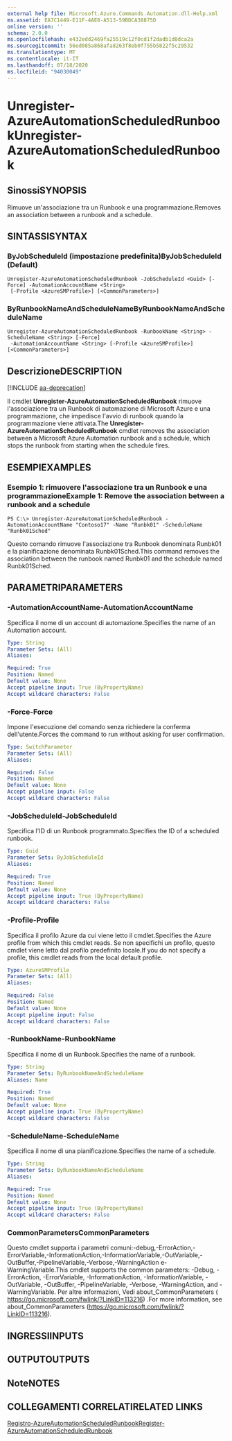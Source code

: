 ```yaml
---
external help file: Microsoft.Azure.Commands.Automation.dll-Help.xml
ms.assetid: EA7C1449-E11F-4AE8-A513-59BDCA38875D
online version: ''
schema: 2.0.0
ms.openlocfilehash: e432edd2469fa25519c12f0cd1f2dadb1d0dca2a
ms.sourcegitcommit: 56ed085a868afa8263f8eb0f755b5822f5c29532
ms.translationtype: MT
ms.contentlocale: it-IT
ms.lasthandoff: 07/18/2020
ms.locfileid: "94030049"
---
```

# <span data-ttu-id="cae8c-101">Unregister-AzureAutomationScheduledRunbook</span><span class="sxs-lookup"><span data-stu-id="cae8c-101">Unregister-AzureAutomationScheduledRunbook</span></span>

## <span data-ttu-id="cae8c-102">Sinossi</span><span class="sxs-lookup"><span data-stu-id="cae8c-102">SYNOPSIS</span></span>

<span data-ttu-id="cae8c-103">Rimuove un'associazione tra un Runbook e una programmazione.</span><span class="sxs-lookup"><span data-stu-id="cae8c-103">Removes an association between a runbook and a schedule.</span></span>

## <span data-ttu-id="cae8c-104">SINTASSI</span><span class="sxs-lookup"><span data-stu-id="cae8c-104">SYNTAX</span></span>

### <span data-ttu-id="cae8c-105">ByJobScheduleId (impostazione predefinita)</span><span class="sxs-lookup"><span data-stu-id="cae8c-105">ByJobScheduleId (Default)</span></span>
```
Unregister-AzureAutomationScheduledRunbook -JobScheduleId <Guid> [-Force] -AutomationAccountName <String>
 [-Profile <AzureSMProfile>] [<CommonParameters>]
```

### <span data-ttu-id="cae8c-106">ByRunbookNameAndScheduleName</span><span class="sxs-lookup"><span data-stu-id="cae8c-106">ByRunbookNameAndScheduleName</span></span>
```
Unregister-AzureAutomationScheduledRunbook -RunbookName <String> -ScheduleName <String> [-Force]
 -AutomationAccountName <String> [-Profile <AzureSMProfile>] [<CommonParameters>]
```

## <span data-ttu-id="cae8c-107">Descrizione</span><span class="sxs-lookup"><span data-stu-id="cae8c-107">DESCRIPTION</span></span>

[!INCLUDE [aa-deprecation](../include/aa-deprecation.md)]

<span data-ttu-id="cae8c-108">Il cmdlet **Unregister-AzureAutomationScheduledRunbook** rimuove l'associazione tra un Runbook di automazione di Microsoft Azure e una programmazione, che impedisce l'avvio di runbook quando la programmazione viene attivata.</span><span class="sxs-lookup"><span data-stu-id="cae8c-108">The **Unregister-AzureAutomationScheduledRunbook** cmdlet removes the association between a Microsoft Azure Automation runbook and a schedule, which stops the runbook from starting when the schedule fires.</span></span>

## <span data-ttu-id="cae8c-109">ESEMPI</span><span class="sxs-lookup"><span data-stu-id="cae8c-109">EXAMPLES</span></span>

### <span data-ttu-id="cae8c-110">Esempio 1: rimuovere l'associazione tra un Runbook e una programmazione</span><span class="sxs-lookup"><span data-stu-id="cae8c-110">Example 1: Remove the association between a runbook and a schedule</span></span>
```
PS C:\> Unregister-AzureAutomationScheduledRunbook -AutomationAccountName "Contoso17" -Name "Runbk01" -ScheduleName "Runbk01Sched"
```

<span data-ttu-id="cae8c-111">Questo comando rimuove l'associazione tra Runbook denominata Runbk01 e la pianificazione denominata Runbk01Sched.</span><span class="sxs-lookup"><span data-stu-id="cae8c-111">This command removes the association between the runbook named Runbk01 and the schedule named Runbk01Sched.</span></span>

## <span data-ttu-id="cae8c-112">PARAMETRI</span><span class="sxs-lookup"><span data-stu-id="cae8c-112">PARAMETERS</span></span>

### <span data-ttu-id="cae8c-113">-AutomationAccountName</span><span class="sxs-lookup"><span data-stu-id="cae8c-113">-AutomationAccountName</span></span>
<span data-ttu-id="cae8c-114">Specifica il nome di un account di automazione.</span><span class="sxs-lookup"><span data-stu-id="cae8c-114">Specifies the name of an Automation account.</span></span>

```yaml
Type: String
Parameter Sets: (All)
Aliases: 

Required: True
Position: Named
Default value: None
Accept pipeline input: True (ByPropertyName)
Accept wildcard characters: False
```

### <span data-ttu-id="cae8c-115">-Force</span><span class="sxs-lookup"><span data-stu-id="cae8c-115">-Force</span></span>
<span data-ttu-id="cae8c-116">Impone l'esecuzione del comando senza richiedere la conferma dell'utente.</span><span class="sxs-lookup"><span data-stu-id="cae8c-116">Forces the command to run without asking for user confirmation.</span></span>

```yaml
Type: SwitchParameter
Parameter Sets: (All)
Aliases: 

Required: False
Position: Named
Default value: None
Accept pipeline input: False
Accept wildcard characters: False
```

### <span data-ttu-id="cae8c-117">-JobScheduleId</span><span class="sxs-lookup"><span data-stu-id="cae8c-117">-JobScheduleId</span></span>
<span data-ttu-id="cae8c-118">Specifica l'ID di un Runbook programmato.</span><span class="sxs-lookup"><span data-stu-id="cae8c-118">Specifies the ID of a scheduled runbook.</span></span>

```yaml
Type: Guid
Parameter Sets: ByJobScheduleId
Aliases: 

Required: True
Position: Named
Default value: None
Accept pipeline input: True (ByPropertyName)
Accept wildcard characters: False
```

### <span data-ttu-id="cae8c-119">-Profile</span><span class="sxs-lookup"><span data-stu-id="cae8c-119">-Profile</span></span>
<span data-ttu-id="cae8c-120">Specifica il profilo Azure da cui viene letto il cmdlet.</span><span class="sxs-lookup"><span data-stu-id="cae8c-120">Specifies the Azure profile from which this cmdlet reads.</span></span>
<span data-ttu-id="cae8c-121">Se non specifichi un profilo, questo cmdlet viene letto dal profilo predefinito locale.</span><span class="sxs-lookup"><span data-stu-id="cae8c-121">If you do not specify a profile, this cmdlet reads from the local default profile.</span></span>

```yaml
Type: AzureSMProfile
Parameter Sets: (All)
Aliases: 

Required: False
Position: Named
Default value: None
Accept pipeline input: False
Accept wildcard characters: False
```

### <span data-ttu-id="cae8c-122">-RunbookName</span><span class="sxs-lookup"><span data-stu-id="cae8c-122">-RunbookName</span></span>
<span data-ttu-id="cae8c-123">Specifica il nome di un Runbook.</span><span class="sxs-lookup"><span data-stu-id="cae8c-123">Specifies the name of a runbook.</span></span>

```yaml
Type: String
Parameter Sets: ByRunbookNameAndScheduleName
Aliases: Name

Required: True
Position: Named
Default value: None
Accept pipeline input: True (ByPropertyName)
Accept wildcard characters: False
```

### <span data-ttu-id="cae8c-124">-ScheduleName</span><span class="sxs-lookup"><span data-stu-id="cae8c-124">-ScheduleName</span></span>
<span data-ttu-id="cae8c-125">Specifica il nome di una pianificazione.</span><span class="sxs-lookup"><span data-stu-id="cae8c-125">Specifies the name of a schedule.</span></span>

```yaml
Type: String
Parameter Sets: ByRunbookNameAndScheduleName
Aliases: 

Required: True
Position: Named
Default value: None
Accept pipeline input: True (ByPropertyName)
Accept wildcard characters: False
```

### <span data-ttu-id="cae8c-126">CommonParameters</span><span class="sxs-lookup"><span data-stu-id="cae8c-126">CommonParameters</span></span>
<span data-ttu-id="cae8c-127">Questo cmdlet supporta i parametri comuni:-debug,-ErrorAction,-ErrorVariable,-InformationAction,-InformationVariable,-OutVariable,-OutBuffer,-PipelineVariable,-Verbose,-WarningAction e-WarningVariable.</span><span class="sxs-lookup"><span data-stu-id="cae8c-127">This cmdlet supports the common parameters: -Debug, -ErrorAction, -ErrorVariable, -InformationAction, -InformationVariable, -OutVariable, -OutBuffer, -PipelineVariable, -Verbose, -WarningAction, and -WarningVariable.</span></span> <span data-ttu-id="cae8c-128">Per altre informazioni, Vedi about_CommonParameters ( https://go.microsoft.com/fwlink/?LinkID=113216) .</span><span class="sxs-lookup"><span data-stu-id="cae8c-128">For more information, see about_CommonParameters (https://go.microsoft.com/fwlink/?LinkID=113216).</span></span>

## <span data-ttu-id="cae8c-129">INGRESSI</span><span class="sxs-lookup"><span data-stu-id="cae8c-129">INPUTS</span></span>

## <span data-ttu-id="cae8c-130">OUTPUT</span><span class="sxs-lookup"><span data-stu-id="cae8c-130">OUTPUTS</span></span>

## <span data-ttu-id="cae8c-131">Note</span><span class="sxs-lookup"><span data-stu-id="cae8c-131">NOTES</span></span>

## <span data-ttu-id="cae8c-132">COLLEGAMENTI CORRELATI</span><span class="sxs-lookup"><span data-stu-id="cae8c-132">RELATED LINKS</span></span>

[<span data-ttu-id="cae8c-133">Registro-AzureAutomationScheduledRunbook</span><span class="sxs-lookup"><span data-stu-id="cae8c-133">Register-AzureAutomationScheduledRunbook</span></span>](./Register-AzureAutomationScheduledRunbook.md)


